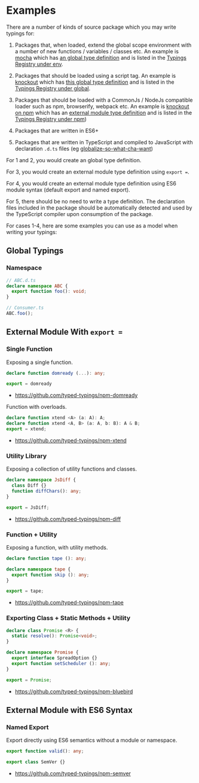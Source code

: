 # Examples

There are a number of kinds of source package which you may write typings for:

1. Packages that, when loaded, extend the global scope environment with a number of new functions / variables / classes etc. An example is [mocha](https://github.com/mochajs/mocha) which has [an global type definition](https://github.com/typed-typings/env-mocha) and is listed in the [Typings Registry under env](https://github.com/typings/registry/blob/master/env/mocha.json).

2. Packages that should be loaded using a script tag. An example is [knockout](https://github.com/knockout/knockout) which has [this global type definition](https://github.com/typed-contrib/knockout/tree/master/global) and is listed in the [Typings Registry under global](https://github.com/typings/registry/blob/master/global/knockout.json).

3. Packages that should be loaded with a CommonJs / NodeJs compatible loader such as npm, browserify, webpack etc. An example is [knockout on npm](https://www.npmjs.com/package/knockout) which has an [external module type definition](https://github.com/typed-contrib/knockout) and is listed in the [Typings Registry under npm](https://github.com/typings/registry/blob/master/npm/knockout.json))

4. Packages that are written in ES6+

5. Packages that are written in TypeScript and compiled to JavaScript with declaration `.d.ts` files (eg [globalize-so-what-cha-want](https://www.npmjs.com/package/globalize-so-what-cha-want))

For 1 and 2, you would create an global type definition.

For 3, you would create an external module type definition using `export =`.

For 4, you would create an external module type definition using ES6 module syntax (default export and named export).

For 5, there should be no need to write a type definition. The declaration files included in the package should be automatically detected and used by the TypeScript compiler upon consumption of the package.

For cases 1-4, here are some examples you can use as a model when writing your typings:

## Global Typings

### Namespace

```ts
// ABC.d.ts
declare namespace ABC {
  export function foo(): void;
}

// Consumer.ts
ABC.foo();
```

## External Module With `export =`

### Single Function

Exposing a single function.

```ts
declare function domready (...): any;

export = domready
```

* https://github.com/typed-typings/npm-domready

Function with overloads.

```ts
declare function xtend <A> (a: A): A;
declare function xtend <A, B> (a: A, b: B): A & B;
export = xtend;
```

* https://github.com/typed-typings/npm-xtend

### Utility Library

Exposing a collection of utility functions and classes.

```ts
declare namespace JsDiff {
  class Diff {}
  function diffChars(): any;
}

export = JsDiff;
```

* https://github.com/typed-typings/npm-diff

### Function + Utility

Exposing a function, with utility methods.

```ts
declare function tape (): any;

declare namespace tape {
  export function skip (): any;
}

export = tape;
```

* https://github.com/typed-typings/npm-tape

### Exporting Class + Static Methods + Utility

```ts
declare class Promise <R> {
  static resolve(): Promise<void>;
}

declare namespace Promise {
  export interface SpreadOption {}
  export function setScheduler (): any;
}

export = Promise;
```

* https://github.com/typed-typings/npm-bluebird

## External Module with ES6 Syntax

### Named Export

Export directly using ES6 semantics without a module or namespace.

```ts
export function valid(): any;

export class SemVer {}
```

* https://github.com/typed-typings/npm-semver
